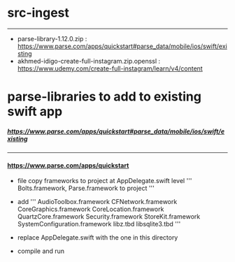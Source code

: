# src-ingest
-----------

- parse-library-1.12.0.zip : https://www.parse.com/apps/quickstart#parse_data/mobile/ios/swift/existing
- akhmed-idigo-create-full-instagram.zip.openssl : https://www.udemy.com/create-full-instagram/learn/v4/content

#####
# parse-libraries to add to existing swift app
##### https://www.parse.com/apps/quickstart#parse_data/mobile/ios/swift/existing
---------------
#### https://www.parse.com/apps/quickstart

- file copy frameworks to project at AppDelegate.swift level
'''
Bolts.framework, Parse.framework to project
'''

- add
'''
AudioToolbox.framework
CFNetwork.framework
CoreGraphics.framework
CoreLocation.framework
QuartzCore.framework
Security.framework
StoreKit.framework
SystemConfiguration.framework
libz.tbd
libsqlite3.tbd
'''

- replace AppDelegate.swift with the one in this directory

- compile and run
